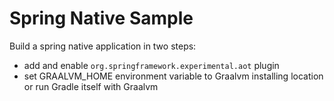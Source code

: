 # Spring Native Sample

Build a spring native application in two steps:

- add and enable `org.springframework.experimental.aot` plugin
- set GRAALVM_HOME environment variable to Graalvm installing location or run Gradle itself with Graalvm
